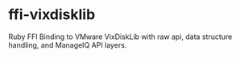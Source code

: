 ffi-vixdisklib
==============

Ruby FFI Binding to VMware VixDiskLib with raw api, data structure handling, and ManageIQ API layers.
